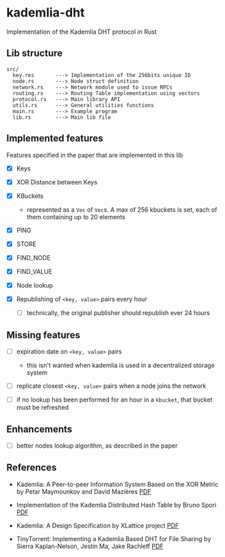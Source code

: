 # kademlia-dht

Implementation of the Kademlia DHT protocol in Rust

## Lib structure

```
src/
  key.res       ---> Implementation of the 256bits unique ID
  node.rs       ---> Node struct definition
  network.rs    ---> Network module used to issue RPCs
  routing.rs    ---> Routing Table implementation using vectors
  protocol.rs   ---> Main library API
  utils.rs      ---> General utilities functions
  main.rs       ---> Example program
  lib.rs        ---> Main lib file
```

## Implemented features

Features specified in the paper that are implemented in this lib

-   [x] Keys
-   [x] XOR Distance between Keys
-   [x] KBuckets

    -   represented as a `Vec` of `Vec`s. A max of 256 kbuckets is set, each of them containing up to 20 elements

-   [x] PING
-   [x] STORE
-   [x] FIND_NODE
-   [x] FIND_VALUE
-   [x] Node lookup
-   [x] Republishing of `<key, value>` pairs every hour

    -   [ ] technically, the original publisher should republish ever 24 hours

## Missing features

-   [ ] expiration date on `<key, value>` pairs

    -   this isn't wanted when kademlia is used in a decentralized storage system

-   [ ] replicate closest `<key, value>` pairs when a node joins the network

-   [ ] if no lookup has been performed for an hour in a `kbucket`, that bucket must be refreshed

## Enhancements

-   [ ] better nodes lookup algorithm, as described in the paper

## References

-   Kademlia: A Peer-to-peer Information System
    Based on the XOR Metric by Petar Maymounkov and David Mazières [PDF](https://citeseerx.ist.psu.edu/viewdoc/download?doi=10.1.1.18.6160&rep=rep1&type=pdf)

-   Implementation of the Kademlia Distributed Hash Table by Bruno Spori [PDF](https://pub.tik.ee.ethz.ch/students/2006-So/SA-2006-19.pdf)

-   Kademlia: A Design Specification by XLattice project [PDF](http://xlattice.sourceforge.net/components/protocol/kademlia/specs.pdf)

-   TinyTorrent: Implementing a Kademlia Based DHT
    for File Sharing by Sierra Kaplan-Nelson, Jestin Ma, Jake Rachleff [PDF](https://www.scs.stanford.edu/17au-cs244b/labs/projects/kaplan-nelson_ma_rachleff.pdf)
